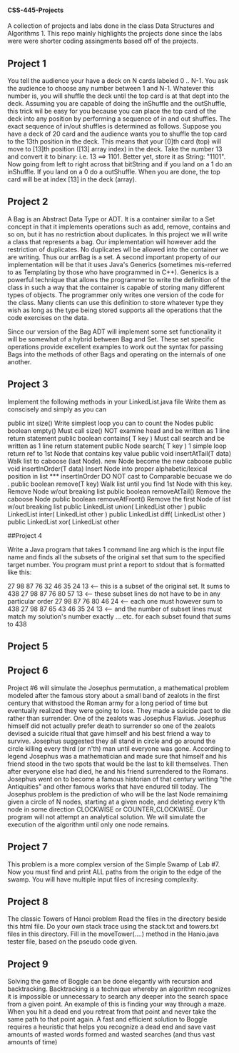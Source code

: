 #### CSS-445-Projects
A collection of projects and labs done in the class Data Structures and Algorithms 1. This repo mainly highlights the projects done since the labs were were shorter coding assingments based off of the projects.

## Project 1

You tell the audience your have a deck on N cards labeled 0 .. N-1. You ask the audience to choose any number between 1 and N-1. Whatever this number is, you will shuffle the deck until the top card is at that dept into the deck. Assuming you are capable of doing the inShuffle and the outShuffle, this trick wil be easy for you because you can place the top card of the deck into any position by performing a sequence of in and out shuffles. The exact sequence of in/out shuffles is determined as follows. Suppose you have a deck of 20 card and the audience wants you to shuffle the top card to the 13th position in the deck. This means that your [0]th card (top) will move to [13]th position ([13] array index) in the deck. Take the number 13 and convert it to binary: i.e. 13 ==> 1101. Better yet, store it as String: "1101". Now going from left to right across that bitString and if you land on a 1 do an inShuffle. If you land on a 0 do a outShuffle. When you are done, the top card will be at index [13] in the deck (array).

## Project 2

A Bag is an Abstract Data Type or ADT. It is a container similar to a Set concept in that it implements operations such as add, remove, contains and so on, but it has no restriction about duplicates. In this project we will write a class that represents a bag. Our implementation will however add the restriction of duplicates. No duplicates wll be allowed into the container we are writing. Thus our arrBag is a set. A second important property of our implementation will be that it uses Java's Generics (sometimes mis-referred to as Templating by those who have programmed in C++). Generics is a powerful technique that allows the programmer to write the definition of the class in such a way that the container is capable of storing many different types of objects. The programmer only writes one version of the code for the class. Many clients can use this definition to store whatever type they wish as long as the type being stored supports all the operations that the code exercises on the data.

Since our version of the Bag ADT will implement some set functionality it will be somewhat of a hybrid between Bag and Set. These set specific operations provide excellent examples to work out the syntax for passing Bags into the methods of other Bags and operating on the internals of one another.

## Project 3

Implement the following methods in your LinkedList.java file
Write them as conscisely and simply as you can

public int size() Write simplest loop you can to count the Nodes
public boolean empty() Must call size() NOT examine head and be written as 1 line return statement
public boolean contains( T key ) Must call search and be written as 1 line return statement
public Node<T> search( T key ) 1 simple loop return ref to 1st Node that contains key value
public void insertAtTail(T data) Walk list to caboose (last Node). new Node become the new caboose
public void insertInOrder(T data) Insert Node into proper alphabetic/lexical position in list
*** insertInOrder DO NOT cast to Comparable becuase we do .
public boolean remove(T key) Walk list until you find 1st Node with this key. Remove Node w/out breaking list
public boolean removeAtTail() Remove the caboose Node
public boolean removeAtFront() Remove the first Node of list w/out breaking list
public LinkedList<T> union( LinkedList<T> other )
public LinkedList<T> inter( LinkedList<T> other )
public LinkedList<T> diff( LinkedList<T> other )
public LinkedList<T> xor( LinkedList<T> other 
  
##Project 4
  
Write a Java program that takes 1 command line arg which is the input file name and finds all the subsets of the original set that sum to the specified target number. You program must print a report to stdout that is formatted like this:

27 98 87 76 32 46 35 24 13                           <-- this is a subset of the original set. It sums to 438
27 98 87 76 80 57 13                                 <-- these subset lines do not have to be in any particular order
27 98 87 76 80 46 24                                 <-- each one must however sum to 438
27 98 87 65 43 46 35 24 13                           <-- and the number of subset lines must match my solution's number exactly
... etc. for each subset found that sums to  438
## Project 5
 
## Project 6
  
Project #6 will simulate the Josephus permutation, a mathematical problem modeled after the famous story about a small band of zealots in the first century that withstood the Roman army for a long period of time but eventually realized they were going to lose. They made a suicide pact to die rather than surrender. One of the zealots was Josephus Flavius. Josephus himself did not actually prefer death to surrender so one of the zealots devised a suicide ritual that gave himself and his best friend a way to survive. Josephus suggested they all stand in circle and go around the circle killing every third (or n'th) man until everyone was gone. According to legend Josephus was a mathematician and made sure that himself and his friend stood in the two spots that would be the last to kill themselves. Then after everyone else had died, he and his friend surrendered to the Romans. Josephus went on to become a famous historian of that century writing "the Antiquities" and other famous works that have endured till today. The Josephus problem is the prediction of who will be the last Node remainimg given a circle of N nodes, starting at a given node, and deleting every k'th node in some direction CLOCKWISE or COUNTER_CLOCKWISE. Our program will not attempt an analytical solution. We will simulate the execution of the algorithm until only one node remains.
  
## Project 7
 
This problem is a more complex version of the Simple Swamp of Lab #7. Now you must find and print ALL paths from the origin to the edge of the swamp. You will have multiple input files of incresing complexity.
  
## Project 8
  
The classic Towers of Hanoi problem
Read the files in the directory beside this html file.
Do your own stack trace using the stack.txt and towers.txt files in this directory.
Fill in the moveTower(....) method in the Hanio.java tester file, based on the pseudo code given.
  
## Project 9
  
Solving the game of Boggle can be done elegantly with recursion and backtracking. Backtracking is a technique whereby an algorithm recognizes it is impossible or unnecessary to search any deeper into the search space from a given point. An example of this is finding your way through a maze. When you hit a dead end you retreat from that point and never take the same path to that point again. A fast and efficient solution to Boggle requires a heuristic that helps you recognize a dead end and save vast amounts of wasted words formed and wasted searches (and thus vast amounts of time)

